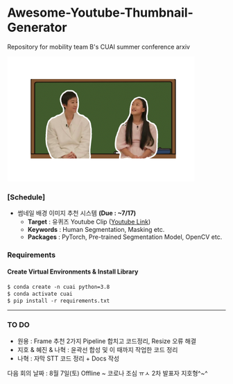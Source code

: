 # Awesome-Youtube-Thumbnail-Generator
Repository for mobility team B's CUAI summer conference arxiv

![img](./img.png)
### [Schedule]
- 썸네일 배경 이미지 추천 시스템 **(Due : ~7/17)**
  - **Target** : 유퀴즈 Youtube Clip ([Youtube Link](https://www.youtube.com/watch?v=FlmIK9KNb9g&ab_channel=tvNDENT))
  - **Keywords** : Human Segmentation, Masking etc.
  - **Packages** : PyTorch, Pre-trained Segmentation Model, OpenCV etc.

### Requirements

#### Create Virtual Environments & Install Library
```
$ conda create -n cuai python=3.8
$ conda activate cuai
$ pip install -r requirements.txt
```
---

### TO DO
- 원용 : Frame 추천 2가지 Pipeline 합치고 코드정리, Resize 오류 해결
- 지호 & 혜진 & 나혁 : 윤곽선 합성 및 이 때까지 작업한 코드 정리
- 나혁 : 자막 STT 코드 정리 + Docs 작성

다음 회의 날짜 : 8월 7일(토) Offline ~ 코로나 조심 ㅠㅅ
2차 발표자 지호형^~^
